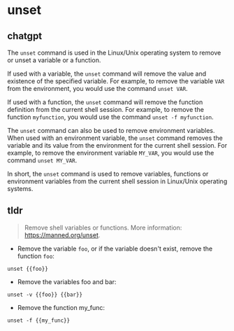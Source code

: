 # unset 
## chatgpt 
The `unset` command is used in the Linux/Unix operating system to remove or unset a variable or a function. 

If used with a variable, the `unset` command will remove the value and existence of the specified variable. For example, to remove the variable `VAR` from the environment, you would use the command `unset VAR`.

If used with a function, the `unset` command will remove the function definition from the current shell session. For example, to remove the function `myfunction`, you would use the command `unset -f myfunction`.

The `unset` command can also be used to remove environment variables. When used with an environment variable, the `unset` command removes the variable and its value from the environment for the current shell session. For example, to remove the environment variable `MY_VAR`, you would use the command `unset MY_VAR`.

In short, the `unset` command is used to remove variables, functions or environment variables from the current shell session in Linux/Unix operating systems. 

## tldr 
 
> Remove shell variables or functions.
> More information: <https://manned.org/unset>.

- Remove the variable `foo`, or if the variable doesn't exist, remove the function `foo`:

`unset {{foo}}`

- Remove the variables foo and bar:

`unset -v {{foo}} {{bar}}`

- Remove the function my_func:

`unset -f {{my_func}}`
